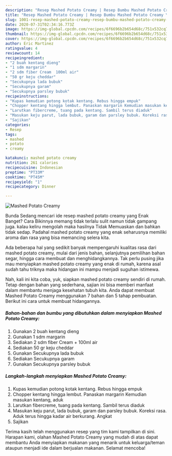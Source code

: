 ```yaml
---
description: "Resep Mashed Potato Creamy | Resep Bumbu Mashed Potato Creamy Yang Enak Banget"
title: "Resep Mashed Potato Creamy | Resep Bumbu Mashed Potato Creamy Yang Enak Banget"
slug: 1001-resep-mashed-potato-creamy-resep-bumbu-mashed-potato-creamy-yang-enak-banget
date: 2020-07-31T02:34:16.773Z
image: https://img-global.cpcdn.com/recipes/6f6696b2b654d68c/751x532cq70/mashed-potato-creamy-foto-resep-utama.jpg
thumbnail: https://img-global.cpcdn.com/recipes/6f6696b2b654d68c/751x532cq70/mashed-potato-creamy-foto-resep-utama.jpg
cover: https://img-global.cpcdn.com/recipes/6f6696b2b654d68c/751x532cq70/mashed-potato-creamy-foto-resep-utama.jpg
author: Eric Martinez
ratingvalue: 4
reviewcount: 14
recipeingredient:
- "2 buah kentang dieng"
- "1 sdm margarin"
- "2 sdm fiber Cream  100ml air"
- "50 gr keju cheddar"
- "Secukupnya lada bubuk"
- "Secukupnya garam"
- "Secukupnya parsley bubuk"
recipeinstructions:
- "Kupas kemudian potong kotak kentang. Rebus hingga empuk"
- "Chopper kentang hingga lembut. Panaskan margarin Kemudian masukan kentang, aduk"
- "Larutkan fibercreme, tuang pada kentang. Sambil terus diaduk"
- "Masukan keju parut, lada bubuk, garam dan parsley bubuk. Koreksi rasa. Aduk terus hingga kadar air berkurang. Angkat"
- "Sajikan"
categories:
- Resep
tags:
- mashed
- potato
- creamy

katakunci: mashed potato creamy 
nutrition: 261 calories
recipecuisine: Indonesian
preptime: "PT33M"
cooktime: "PT45M"
recipeyield: "1"
recipecategory: Dinner

---
```



![Mashed Potato Creamy](https://img-global.cpcdn.com/recipes/6f6696b2b654d68c/751x532cq70/mashed-potato-creamy-foto-resep-utama.jpg)

Bunda Sedang mencari ide resep mashed potato creamy yang Enak Banget? Cara Bikinnya memang tidak terlalu sulit namun tidak gampang juga. kalau keliru mengolah maka hasilnya Tidak Memuaskan dan bahkan tidak sedap. Padahal mashed potato creamy yang enak seharusnya memiliki aroma dan rasa yang bisa memancing selera kita.

Ada beberapa hal yang sedikit banyak mempengaruhi kualitas rasa dari mashed potato creamy, mulai dari jenis bahan, selanjutnya pemilihan bahan segar, hingga cara membuat dan menghidangkannya. Tak perlu pusing jika mau menyiapkan mashed potato creamy yang enak di rumah, karena asal sudah tahu triknya maka hidangan ini mampu menjadi suguhan istimewa.




Nah, kali ini kita coba, yuk, siapkan mashed potato creamy sendiri di rumah. Tetap dengan bahan yang sederhana, sajian ini bisa memberi manfaat dalam membantu menjaga kesehatan tubuh kita. Anda dapat membuat Mashed Potato Creamy menggunakan 7 bahan dan 5 tahap pembuatan. Berikut ini cara untuk membuat hidangannya.

<!--inarticleads1-->

##### Bahan-bahan dan bumbu yang dibutuhkan dalam menyiapkan Mashed Potato Creamy:

1. Gunakan 2 buah kentang dieng
1. Gunakan 1 sdm margarin
1. Sediakan 2 sdm fiber Cream + 100ml air
1. Sediakan 50 gr keju cheddar
1. Gunakan Secukupnya lada bubuk
1. Sediakan Secukupnya garam
1. Gunakan Secukupnya parsley bubuk




<!--inarticleads2-->

##### Langkah-langkah menyiapkan Mashed Potato Creamy:

1. Kupas kemudian potong kotak kentang. Rebus hingga empuk
1. Chopper kentang hingga lembut. Panaskan margarin Kemudian masukan kentang, aduk
1. Larutkan fibercreme, tuang pada kentang. Sambil terus diaduk
1. Masukan keju parut, lada bubuk, garam dan parsley bubuk. Koreksi rasa. Aduk terus hingga kadar air berkurang. Angkat
1. Sajikan




Terima kasih telah menggunakan resep yang tim kami tampilkan di sini. Harapan kami, olahan Mashed Potato Creamy yang mudah di atas dapat membantu Anda menyiapkan makanan yang menarik untuk keluarga/teman ataupun menjadi ide dalam berjualan makanan. Selamat mencoba!
